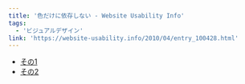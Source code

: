 ```yaml
---
title: '色だけに依存しない - Website Usability Info'
tags:
  - 'ビジュアルデザイン'
link: 'https://website-usability.info/2010/04/entry_100428.html'
---
```


- [その1](https://website-usability.info/2010/04/entry_100428.html)
- [その2](https://website-usability.info/2010/04/entry_100430.html)
